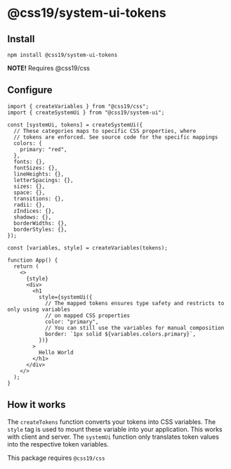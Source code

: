 # @css19/system-ui-tokens

## Install

```shell
npm install @css19/system-ui-tokens
```

**NOTE!** Requires @css19/css

## Configure

```tsx
import { createVariables } from "@css19/css";
import { createSystemUi } from "@css19/system-ui";

const [systemUi, tokens] = createSystemUi({
  // These categories maps to specific CSS properties, where
  // tokens are enforced. See source code for the specific mappings
  colors: {
    primary: "red",
  },
  fonts: {},
  fontSizes: {},
  lineHeights: {},
  letterSpacings: {},
  sizes: {},
  space: {},
  transitions: {},
  radii: {},
  zIndices: {},
  shadows: {},
  borderWidths: {},
  borderStyles: {},
});

const [variables, style] = createVariables(tokens);

function App() {
  return (
    <>
      {style}
      <div>
        <h1
          style={systemUi({
            // The mapped tokens ensures type safety and restricts to only using variables
            // on mapped CSS properties
            color: "primary",
            // You can still use the variables for manual composition
            border: `1px solid ${variables.colors.primary}`,
          })}
        >
          Hello World
        </h1>
      </div>
    </>
  );
}
```

## How it works

The `createTokens` function converts your tokens into CSS variables. The `style` tag is used to mount these variable into your application. This works with client and server. The `systemUi` function only translates token values into the respective token variables.

This package requires `@css19/css`
